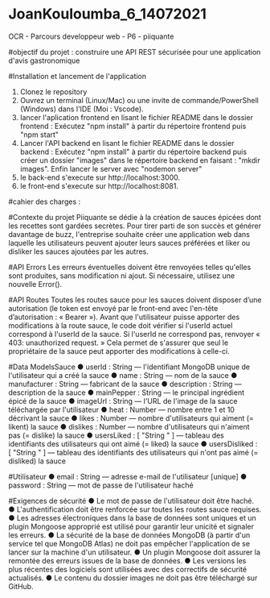# JoanKouloumba_6_14072021

OCR - Parcours developpeur web - P6 - piiquante

#objectif du projet : construire une API REST sécurisée pour une application d'avis gastronomique

#Installation et lancement de l'application

1. Clonez le repository
2. Ouvrez un terminal (Linux/Mac) ou une invite de commande/PowerShell
   (Windows) dans l'IDE (Moi : Vscode).
3. lancer l'aplication frontend en lisant le fichier README dans le dossier frontend : Exécutez "npm install" à partir du répertoire frontend puis "npm start"
4. Lancer l'API backend en lisant le fichier README dans le dossier backend : Exécutez "npm install" à partir du répertoire backend puis créer un dossier "images" dans le répertoire backend en faisant : "mkdir images". Enfin lancer le server avec "nodemon server"
5. le back-end s'execute sur http://localhost:3000.
6. le front-end s'execute sur http://localhost:8081.

#cahier des charges :

#Contexte du projet
Piiquante se dédie à la création de sauces épicées dont les recettes sont gardées
secrètes. Pour tirer parti de son succès et générer davantage de buzz, l'entreprise
souhaite créer une application web dans laquelle les utilisateurs peuvent ajouter
leurs sauces préférées et liker ou disliker les sauces ajoutées par les autres.

#API Errors
Les erreurs éventuelles doivent être renvoyées telles qu'elles sont produites, sans
modification ni ajout. Si nécessaire, utilisez une nouvelle Error().

#API Routes
Toutes les routes sauce pour les sauces doivent disposer d’une autorisation (le
token est envoyé par le front-end avec l'en-tête d’autorisation : « Bearer <token> »).
Avant que l'utilisateur puisse apporter des modifications à la route sauce, le code
doit vérifier si l'userId actuel correspond à l'userId de la sauce. Si l'userId ne
correspond pas, renvoyer « 403: unauthorized request. » Cela permet de s'assurer
que seul le propriétaire de la sauce peut apporter des modifications à celle-ci.

#Data ModelsSauce
● userId : String — l'identifiant MongoDB unique de l'utilisateur qui a créé la
sauce
● name : String — nom de la sauce
● manufacturer : String — fabricant de la sauce
● description : String — description de la sauce
● mainPepper : String — le principal ingrédient épicé de la sauce
● imageUrl : String — l'URL de l'image de la sauce téléchargée par l'utilisateur
● heat : Number — nombre entre 1 et 10 décrivant la sauce
● likes : Number — nombre d'utilisateurs qui aiment (= likent) la sauce
● dislikes : Number — nombre d'utilisateurs qui n'aiment pas (= dislike) la
sauce
● usersLiked : [ "String <userId>" ] — tableau des identifiants des utilisateurs
qui ont aimé (= liked) la sauce
● usersDisliked : [ "String <userId>" ] — tableau des identifiants des
utilisateurs qui n'ont pas aimé (= disliked) la sauce

#Utilisateur
● email : String — adresse e-mail de l'utilisateur [unique]
● password : String — mot de passe de l'utilisateur haché

#Exigences de sécurité
● Le mot de passe de l'utilisateur doit être haché.
● L'authentification doit être renforcée sur toutes les routes sauce requises.
● Les adresses électroniques dans la base de données sont uniques et un
plugin Mongoose approprié est utilisé pour garantir leur unicité et signaler
les erreurs.
● La sécurité de la base de données MongoDB (à partir d'un service tel que
MongoDB Atlas) ne doit pas empêcher l'application de se lancer sur la
machine d'un utilisateur.
● Un plugin Mongoose doit assurer la remontée des erreurs issues de la base
de données.
● Les versions les plus récentes des logiciels sont utilisées avec des correctifs
de sécurité actualisés.
● Le contenu du dossier images ne doit pas être téléchargé sur GitHub.
